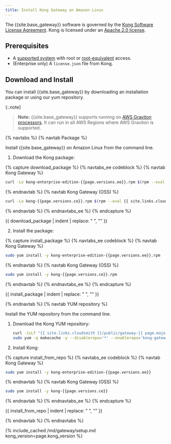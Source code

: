 ```yaml
---
title: Install Kong Gateway on Amazon Linux
---
```


The {{site.base_gateway}} software is governed by the
[Kong Software License Agreement](https://konghq.com/kongsoftwarelicense).
Kong is licensed under an
[Apache 2.0 license](https://github.com/Kong/kong/blob/master/LICENSE).

## Prerequisites

* A [supported system](/gateway/{{page.kong_version}}/support-policy/#supported-versions) with root or [root-equivalent](/gateway/{{page.kong_version}}/production/running-kong/kong-user/) access.
* (Enterprise only) A `license.json` file from Kong.

## Download and Install

You can install {{site.base_gateway}} by downloading an installation package or using our yum repository.

{:.note}
> **Note:** {{site.base_gateway}} supports running on [AWS Graviton processors](https://aws.amazon.com/ec2/graviton/). It can run in all AWS Regions where AWS Graviton is supported.

{% navtabs %}
{% navtab Package %}

Install {{site.base_gateway}} on Amazon Linux from the command line.

1. Download the Kong package:

{% capture download_package %}
{% navtabs_ee codeblock %}
{% navtab Kong Gateway %}
```bash
curl -Lo kong-enterprise-edition-{{page.versions.ee}}.rpm $(rpm --eval {{ site.links.cloudsmith }}/public/gateway-{{ page.major_minor_version }}/rpm/amzn/%{amzn}/x86_64/kong-enterprise-edition-{{page.versions.ee}}.aws.amd64.rpm)
```
{% endnavtab %}
{% navtab Kong Gateway (OSS) %}
```bash
curl -Lo kong-{{page.versions.ce}}.rpm $(rpm --eval {{ site.links.cloudsmith }}/public/gateway-{{ page.major_minor_version }}/rpm/amzn/%{amzn}/x86_64/kong-{{page.versions.ce}}.aws.amd64.rpm)
```
{% endnavtab %}
{% endnavtabs_ee %}
{% endcapture %}

{{ download_package | indent | replace: " </code>", "</code>" }}

2. Install the package:

{% capture install_package %}
{% navtabs_ee codeblock %}
{% navtab Kong Gateway %}
```bash
sudo yum install -y kong-enterprise-edition-{{page.versions.ee}}.rpm
```
{% endnavtab %}
{% navtab Kong Gateway (OSS) %}
```bash
sudo yum install -y kong-{{page.versions.ce}}.rpm
```
{% endnavtab %}
{% endnavtabs_ee %}
{% endcapture %}

{{ install_package | indent | replace: " </code>", "</code>" }}

{% endnavtab %}
{% navtab YUM repository %}

Install the YUM repository from the command line.

1. Download the Kong YUM repository:
    ```bash
    curl -1sLf "{{ site.links.cloudsmith }}/public/gateway-{{ page.major_minor_version }}/config.rpm.txt?distro=amzn&codename=$(rpm --eval '%{amzn}')" | sudo tee /etc/yum.repos.d/kong-gateway-{{ page.major_minor_version }}.repo > /dev/null
    sudo yum -q makecache -y --disablerepo='*' --enablerepo='kong-gateway-{{ page.major_minor_version }}'
    ```

2. Install Kong:

{% capture install_from_repo %}
{% navtabs_ee codeblock %}
{% navtab Kong Gateway %}
```bash
sudo yum install -y kong-enterprise-edition-{{page.versions.ee}}
```
{% endnavtab %}
{% navtab Kong Gateway (OSS) %}
```bash
sudo yum install -y kong-{{page.versions.ce}}
```
{% endnavtab %}
{% endnavtabs_ee %}
{% endcapture %}

{{ install_from_repo | indent | replace: " </code>", "</code>" }}

{% endnavtab %}
{% endnavtabs %}

{% include_cached /md/gateway/setup.md kong_version=page.kong_version %}
